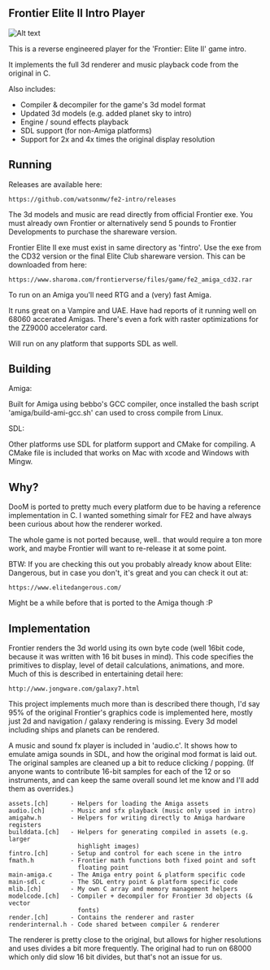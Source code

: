 Frontier Elite II Intro Player
---

![Alt text](/docs/frontier.png?raw=true "Frontier Intro")

This is a reverse engineered player for the 'Frontier: Elite II' game intro.

It implements the full 3d renderer and music playback code from the original
in C.

Also includes:

- Compiler & decompiler for the game's 3d model format
- Updated 3d models (e.g. added planet sky to intro)
- Engine / sound effects playback
- SDL support (for non-Amiga platforms)
- Support for 2x and 4x times the original display resolution


Running
---

Releases are available here:

    https://github.com/watsonmw/fe2-intro/releases

The 3d models and music are read directly from official Frontier exe.  You
must already own Frontier or alternatively send 5 pounds to Frontier
Developments to purchase the shareware version.

Frontier Elite II exe must exist in same directory as 'fintro'.  Use the exe
from the CD32 version or the final Elite Club shareware version.  This can be
downloaded from here:

    https://www.sharoma.com/frontierverse/files/game/fe2_amiga_cd32.rar

To run on an Amiga you'll need RTG and a (very) fast Amiga.

It runs great on a Vampire and UAE.  Have had reports of it running well on
68060 accerated Amigas.  There's even a fork with raster optimizations for
the ZZ9000 accelerator card.

Will run on any platform that supports SDL as well.


Building
---

Amiga:

Built for Amiga using bebbo's GCC compiler, once installed the bash script
'amiga/build-ami-gcc.sh' can used to cross compile from Linux.


SDL:

Other platforms use SDL for platform support and CMake for compiling.  A CMake
file is included that works on Mac with xcode and Windows with Mingw.


Why?
---

DooM is ported to pretty much every platform due to be having a reference
implementation in C.  I wanted something simalr for FE2 and have always been
curious about how the renderer worked.

The whole game is not ported because, well.. that would require a ton more work,
and maybe Frontier will want to re-release it at some point.

BTW: If you are checking this out you probably already know about
Elite: Dangerous, but in case you don't, it's great and you can check it out at:

    https://www.elitedangerous.com/

Might be a while before that is ported to the Amiga though :P


Implementation
---

Frontier renders the 3d world using its own byte code (well 16bit code, because
it was written with 16 bit buses in mind). This code specifies the primitives to
display, level of detail calculations, animations, and more.  Much of this is
described in entertaining detail here:

    http://www.jongware.com/galaxy7.html 

This project implements much more than is described there though, I'd say 95%
of the original Frontier's graphics code is implemented here, mostly just 2d
and navigation / galaxy rendering is missing.  Every 3d model including ships
and planets can be rendered.

A music and sound fx player is included in 'audio.c'.  It shows how to emulate
amiga sounds in SDL, and how the original mod format is laid out.  The original
samples are cleaned up a bit to reduce clicking / popping.  (If anyone wants to
contribute 16-bit samples for each of the 12 or so instruments, and can keep
the same overall sound let me know and I'll add them as overrides.)

    assets.[ch]      - Helpers for loading the Amiga assets
    audio.[ch]       - Music and sfx playback (music only used in intro)
    amigahw.h        - Helpers for writing directly to Amiga hardware registers
    builddata.[ch]   - Helpers for generating compiled in assets (e.g. larger
                       highlight images)
    fintro.[ch]      - Setup and control for each scene in the intro
    fmath.h          - Frontier math functions both fixed point and soft
                       floating point
    main-amiga.c     - The Amiga entry point & platform specific code
    main-sdl.c       - The SDL entry point & platform specific code
    mlib.[ch]        - My own C array and memory management helpers
    modelcode.[ch]   - Compiler + decompiler for Frontier 3d objects (& vector
                       fonts)
    render.[ch]      - Contains the renderer and raster
    renderinternal.h - Code shared between compiler & renderer

The renderer is pretty close to the original, but allows for higher resolutions
and uses divides a bit more frequently.  The original had to run on 68000 which
only did slow 16 bit divides, but that's not an issue for us.
